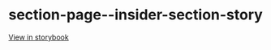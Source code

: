 # section-page--insider-section-story

[View in storybook](https://raw.githack.com/Independent-Digital-News-and-Media-Ltd/standard-pwamp-sb/PR-521-sb/index.html?path=/story/section-page--insider-section-story)